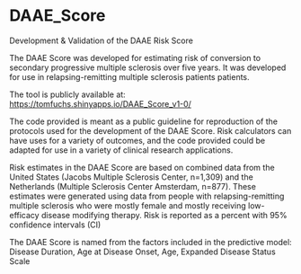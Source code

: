 # DAAE_Score
Development &amp; Validation of the DAAE Risk Score

The DAAE Score was developed for estimating risk of conversion to secondary progressive multiple sclerosis over five years. It was developed for use in relapsing-remitting multiple sclerosis patients patients. 

The tool is publicly available at: https://tomfuchs.shinyapps.io/DAAE_Score_v1-0/

The code provided is meant as a public guideline for reproduction of the protocols used for the development of the DAAE Score. Risk calculators can have uses for a variety of outcomes, and the code provided could be adapted for use in a variety of clinical research applications.  

Risk estimates in the DAAE Score are based on combined data from the United States (Jacobs Multiple Sclerosis Center, n=1,309) and the Netherlands (Multiple Sclerosis Center Amsterdam, n=877). 
These estimates were generated using data from people with relapsing-remitting multiple sclerosis who were mostly female and mostly receiving low-efficacy disease modifying therapy. Risk is reported as a percent with 95% confidence intervals (CI)

The DAAE Score is named from the factors included in the predictive model: Disease Duration, Age at Disease Onset, Age, Expanded Disease Status Scale
